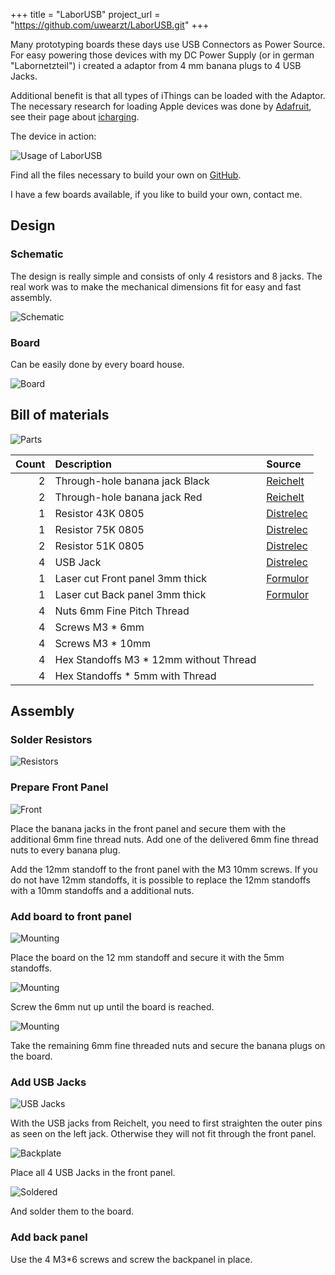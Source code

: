 +++
title = "LaborUSB"
project_url = "https://github.com/uwearzt/LaborUSB.git"
+++

Many prototyping boards these days use USB Connectors as Power Source. For easy powering those devices with my DC Power Supply (or in german "Labornetzteil") i created a adaptor from 4 mm banana plugs to 4 USB Jacks.

Additional benefit is that all types of iThings can be loaded with the Adaptor. The necessary research for loading Apple devices was done by [Adafruit](http://www.adafruit.com), see their page about [icharging](http://learn.adafruit.com/minty-boost/icharging).

The device in action:

![Usage of LaborUSB](files/2013/09/21/LaborUSB_Usage.jpg)

Find all the files necessary to build your own on [GitHub](https://github.com/uwearzt/LaborUSB.git).

I have a few boards available, if you like to build your own, contact me.

<!--more-->

## Design

### Schematic

The design is really simple and consists of only 4 resistors and 8 jacks. The real work was to make the mechanical dimensions fit for easy and fast assembly.

![Schematic](files/2013/09/21/LaborUSB_Schematic.png)

### Board

Can be easily done by every board house.

![Board](files/2013/09/21/LaborUSB_Board.png)

## Bill of materials

![Parts](files/2013/09/21/LaborUSB_Parts.jpg)

| **Count** | **Description** | **Source** |
|---:|:---|:---|
| 2 | Through-hole banana jack Black | [Reichelt](http://www.reichelt.de)</a> |
| 2 | Through-hole banana jack Red | [Reichelt](http://www.reichelt.de)</a> |
| 1 | Resistor 43K 0805 | [Distrelec](https://www.distrelec.de) |
| 1 | Resistor 75K 0805 | [Distrelec](https://www.distrelec.de) |
| 2 | Resistor 51K 0805 | [Distrelec](https://www.distrelec.de) |
| 4 | USB Jack | [Distrelec](https://www.distrelec.de) |
| 1 | Laser cut Front panel 3mm thick | [Formulor](http://www.formulor.de) |
| 1 | Laser cut Back panel 3mm thick | [Formulor](http://www.formulor.de) |
| 4 | Nuts 6mm Fine Pitch Thread | |
| 4 | Screws M3 * 6mm | |
| 4 | Screws M3 * 10mm | |
| 4 | Hex Standoffs M3 * 12mm without Thread | |
| 4 | Hex Standoffs * 5mm with Thread | |

## Assembly

### Solder Resistors

![Resistors](files/2013/09/21/LaborUSB_Resistors.jpg)

### Prepare Front Panel
![Front](files/2013/09/21/LaborUSB_Front.jpg)

Place the banana jacks in the front panel and secure them with the additional 6mm fine thread nuts. Add one of the delivered 6mm fine thread nuts to every banana plug.

Add the 12mm standoff to the front panel with the M3 10mm screws. If you do not have 12mm standoffs, it is possible to replace the 12mm standoffs with a 10mm standoffs and a additional nuts.

### Add board to front panel

![Mounting](files/2013/09/21/LaborUSB_BoardMount1.jpg)

Place the board on the 12 mm standoff and secure it with the 5mm standoffs.

![Mounting](files/2013/09/21/LaborUSB_BoardMount2.jpg)

Screw the 6mm nut up until the board is reached.

![Mounting](files/2013/09/21/LaborUSB_BoardMount3.jpg)

Take the remaining 6mm fine threaded nuts and secure the banana plugs on the board.

### Add USB Jacks

![USB Jacks](files/2013/09/21/LaborUSB_USBJack.jpg)

With the USB jacks from Reichelt, you need to first straighten the outer pins as seen on the left jack. Otherwise they will not fit through the front panel.

![Backplate](files/2013/09/21/LaborUSB_Backplate.jpg)

Place all 4 USB Jacks in the front panel.

![Soldered](files/2013/09/21/LaborUSB_Soldered.jpg)

And solder them to the board.

### Add back panel

Use the 4 M3*6 screws and screw the backpanel in place.
